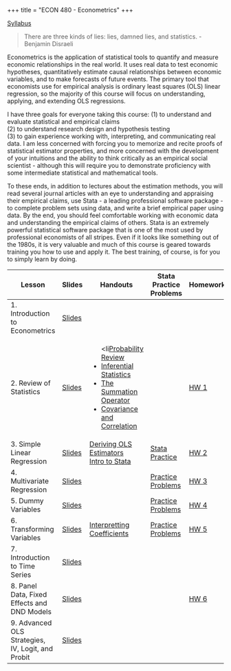 +++
title = "ECON 480 - Econometrics"
+++

[Syllabus](https://www.dropbox.com/s/sclrmnmgr055ie0/ECON_480_F2017_Safner_Syllabus.pdf?dl=0)

> There are three kinds of lies: lies, damned lies, and statistics. - Benjamin Disraeli

Econometrics is the application of statistical tools to quantify and measure economic relationships in the real world. It uses real data to test economic hypotheses, quantitatively estimate causal relationships between economic variables, and to make forecasts of future events. The primary tool that economists use for empirical analysis is ordinary least squares (OLS) linear regression, so the majority of this course will focus on understanding, applying, and extending OLS regressions. 

I have three goals for everyone taking this course: (1) to understand and evaluate statistical and empirical claims<br> (2) to understand research design and hypothesis testing<br> (3) to gain experience working with, interpreting, and communicating real data. I am less concerned with forcing you to memorize and recite proofs of statistical estimator properties, and more concerned with the development of your intuitions and the ability to think critically as an empirical social scientist - although this will require you to demonstrate proficiency with some intermediate statistical and mathematical tools. 

To these ends, in addition to lectures about the estimation methods, you will read several journal articles with an eye to understanding and appraising their empirical claims, use Stata - a leading professional software package - to complete problem sets using data, and write a brief empirical paper using data. By the end, you should feel comfortable working with economic data and understanding the empirical claims of others. Stata is an extremely powerful statistical software package that is one of the most used by professional economists of all stripes. Even if it looks like something out of the 1980s, it is very valuable and much of this course is geared towards training you how to use and apply it. The best training, of course, is for you to simply learn by doing. 


| Lesson | Slides | Handouts | Stata Practice Problems | Homework |
|---|---|----|---|---|
| 1. Introduction to Econometrics | [Slides](https://www.dropbox.com/s/zk7ykusw74t6046/1.%20Introduction%20to%20Econometrics.pdf?dl=0) |  |  |  | |
| 2. Review of Statistics | [Slides](https://www.dropbox.com/s/pwydh9mmqihesct/2.%20Review%20of%20Statistics%20p.pdf?dl=0) | <ul><li[Probability Review](https://www.dropbox.com/s/g5uwfu5p8yopd67/Probability%20Review.pdf?dl=0)<li> [Inferential Statistics](https://www.dropbox.com/s/ortzh50jvydpk5p/Inferential%20Statistics%20Handout.pdf?dl=0)<li>[The Summation Operator](https://www.dropbox.com/s/88961yofeyfiquc/Summation%20Operator.pdf?dl=0)<li> [Covariance and Correlation](https://www.dropbox.com/s/r8mmg8bhjogdow6/Covariance%20and%20Correlation.pdf?dl=0)</ul> |   | [HW 1](https://www.dropbox.com/s/jue8kuascbxgeyr/Problem%20Set%201.pdf?dl=0) | 
| 3. Simple Linear Regression | [Slides](https://www.dropbox.com/s/e79yud9oedetf5l/3.%20Simple%20Linear%20Regression%20p.pdf?dl=0) | [Deriving OLS Estimators](https://www.dropbox.com/s/ealyfurfpqnicmy/Deriving%20OLS%20Estimators.pdf?dl=0)<br> [Intro to Stata](https://www.dropbox.com/s/mdjl3xro62fup4y/Introduction%20to%20Stata.pdf?dl=0) | [Stata Practice](https://www.dropbox.com/s/hjux3cdgchwr2js/statapractice.pdf?dl=0) | [HW 2](https://www.dropbox.com/s/fi0wpzbp8ujysst/Problem%20Set%202.pdf?dl=0) |
| 4. Multivariate Regression | [Slides](https://www.dropbox.com/s/k36vza9gvcee6e9/4.%20Multivariate%20Linear%20Regression%20p.pdf?dl=0) | | [Practice Problems](https://www.dropbox.com/s/hviiweabmexbc5t/multivariate%20stata%20practice.pdf?dl=0) |[HW 3](https://www.dropbox.com/s/6rl4qxpr4j5rzlq/Problem%20Set%203.pdf?dl=0) | 
| 5. Dummy Variables | [Slides](https://www.dropbox.com/s/m675cea4g7he9qc/5.%20Dummy%20Variables%20p.pdf?dl=0) |  | [Practice Problems](https://www.dropbox.com/s/0nhyrgx3qfe4dca/dummy%20stata%20practice.pdf?dl=0) | [HW 4](https://www.dropbox.com/s/zn5d5vp9fsrq8l2/Problem%20Set%204.pdf?dl=0) | 
| 6. Transforming Variables | [Slides](https://www.dropbox.com/s/hqssmuk3k2l6uw3/6.%20Transforming%20Variables%20p.pdf?dl=0) | [Interpretting Coefficients](https://www.dropbox.com/s/4f0mhc6211eftmg/Interpretting%20Coefficients.pdf?dl=0) | [Practice Problems](https://www.dropbox.com/s/3rfmv66ycd0iem1/variable%20transformations%20stata%20practice%20answers.pdf?dl=0) | [HW 5](https://www.dropbox.com/s/x863f2rmmvz1ap3/Problem%20Set%205.pdf?dl=0) | 
| 7. Introduction to Time Series | [Slides](https://www.dropbox.com/s/6vba2ey2vciwngj/7.%20Introduction%20to%20Time%20Series%20p.pdf?dl=0) | | |  | 
| 8. Panel Data, Fixed Effects and DND Models | [Slides](https://www.dropbox.com/s/tubfjzi2th0pkza/8.%20Panel%20Data%2C%20Fixed%20Effects%2C%20and%20DND%20Models%20p.pdf?dl=0) | | | [HW 6](https://www.dropbox.com/s/98nwgnft1tz0xlk/Problem%20Set%206.pdf?dl=0) | 
| 9. Advanced OLS Strategies, IV, Logit, and Probit | [Slides](https://www.dropbox.com/s/6hpa1bdlz0u23ts/9.%20Advanced%20OLS%20Strategies%2C%20IV%2C%20Probit%2C%20Logit%20p.pdf?dl=0) | | | | 